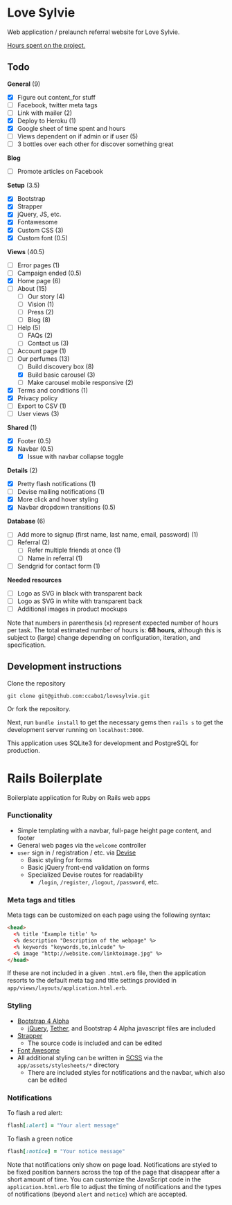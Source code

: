 # Love Sylvie

Web application / prelaunch referral website for Love Sylvie.

[Hours spent on the project.](https://docs.google.com/spreadsheets/d/1g1syyCLaZ8JBEtkDs3nitVwXa_25NJjfSbeRzw2BbqQ/edit?usp=sharing)

## Todo

__General__ (9)
- [x] Figure out content_for stuff
- [ ] Facebook, twitter meta tags
- [ ] Link with mailer (2)
- [x] Deploy to Heroku (1)
- [x] Google sheet of time spent and hours
- [ ] Views dependent on if admin or if user (5)
- [ ] 3 bottles over each other for discover something great

__Blog__
- [ ] Promote articles on Facebook

__Setup__ (3.5)
- [x] Bootstrap
- [x] Strapper
- [x] jQuery, JS, etc.
- [x] Fontawesome
- [x] Custom CSS (3)
- [x] Custom font (0.5)

__Views__ (40.5)
- [ ] Error pages (1)
- [ ] Campaign ended (0.5)
- [x] Home page (6)
- [ ] About (15)
  - [ ] Our story (4)
  - [ ] Vision (1)
  - [ ] Press (2)
  - [ ] Blog (8)
- [ ] Help (5)
  - [ ] FAQs (2)
  - [ ] Contact us (3)
- [ ] Account page (1)
- [ ] Our perfumes (13)
  - [ ] Build discovery box (8)
  - [x] Build basic carousel (3)
  - [ ] Make carousel mobile responsive (2)
- [x] Terms and conditions (1)
- [x] Privacy policy
- [ ] Export to CSV (1)
- [ ] User views (3)

__Shared__ (1)
- [x] Footer (0.5)
- [x] Navbar (0.5)
  - [x] Issue with navbar collapse toggle

__Details__ (2)
- [x] Pretty flash notifications (1)
- [ ] Devise mailing notifications (1)
- [x] More click and hover styling
- [x] Navbar dropdown transitions (0.5)

__Database__ (6)
- [ ] Add more to signup (first name, last name, email, password) (1)
- [ ] Referral (2)
  - [ ] Refer multiple friends at once (1)
  - [ ] Name in referral (1)
- [ ] Sendgrid for contact form (1)

__Needed resources__
- [ ] Logo as SVG in black with transparent back
- [ ] Logo as SVG in white with transparent back
- [ ] Additional images in product mockups

Note that numbers in parenthesis (x) represent expected number of hours per task. The total estimated number of hours is: __68 hours__, although this is subject to (large) change depending on configuration, iteration, and specification.

## Development instructions

Clone the repository
```
git clone git@github.com:ccabo1/lovesylvie.git
```
Or fork the repository.

Next, run `bundle install` to get the necessary gems then `rails s` to get the development server running on `localhost:3000`.

This application uses SQLite3 for development and PostgreSQL for production.

# Rails Boilerplate
Boilerplate application for Ruby on Rails web apps

### Functionality
* Simple templating with a navbar, full-page height page content, and footer
* General web pages via the `welcome` controller
* `user` sign in / registration / etc. via [Devise](https://github.com/plataformatec/devise)
  * Basic styling for forms
  * Basic jQuery front-end validation on forms
  * Specialized Devise routes for readability
    * `/login`, `/register`, `/logout`, `/password`, etc.

### Meta tags and titles
Meta tags can be customized on each page using the following syntax:
```html
<head>
  <% title 'Example title' %>
  <% description "Description of the webpage" %>
  <% keywords "keywords,to,inlcude" %>
  <% image "http://website.com/linktoimage.jpg" %>
</head>
```
If these are not included in a given `.html.erb` file, then the application resorts to the default meta tag and title settings provided in `app/views/layouts/application.html.erb`.

### Styling
* [Bootstrap 4 Alpha](https://v4-alpha.getbootstrap.com/getting-started/introduction/)
  * [jQuery](https://jquery.com/), [Tether](http://tether.io/), and Bootstrap 4 Alpha javascript files are included
* [Strapper](https://github.com/ccabo1/strapper)
  * The source code is included and can be edited
* [Font Awesome](http://fontawesome.io/)
* All additional styling can be written in [SCSS](http://sass-lang.com/) via the `app/assets/stylesheets/*` directory
  * There are included styles for notifications and the navbar, which also can be edited

### Notifications
To flash a red alert:
```ruby
flash[:alert] = "Your alert message"
```
To flash a green notice
```ruby
flash[:notice] = "Your notice message"
```
Note that notifications only show on page load. Notifications are styled to be fixed position banners across the top of the page that disappear after a short amount of time. You can customize the JavaScript code in the `application.html.erb` file to adjust the timing of notifications and the types of notifications (beyond `alert` and `notice`) which are accepted.

